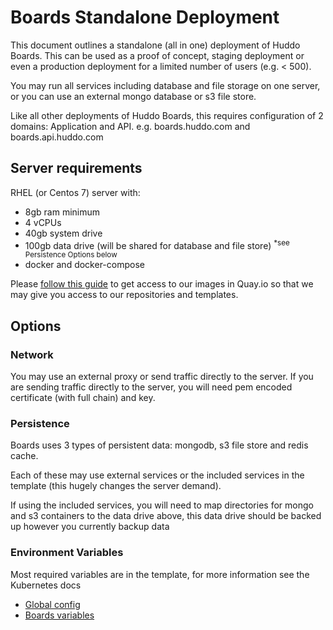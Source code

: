 # Boards Standalone Deployment

This document outlines a standalone (all in one) deployment of Huddo Boards. This can be used as a proof of concept, staging deployment or even a production deployment for a limited number of users (e.g. &lt; 500).

You may run all services including database and file storage on one server, or you can use an external mongo database or s3 file store.

Like all other deployments of Huddo Boards, this requires configuration of 2 domains: Application and API. e.g. boards.huddo.com and boards.api.huddo.com

## Server requirements

RHEL (or Centos 7) server with:

- 8gb ram minimum
- 4 vCPUs
- 40gb system drive
- 100gb data drive (will be shared for database and file store) <sup>*see Persistence Options below</sup>
- docker and docker-compose

Please [follow this guide](/boards/images/) to get access to our images in Quay.io so that we may give you access to our repositories and templates.

## Options

### Network

You may use an external proxy or send traffic directly to the server. If you are sending traffic directly to the server, you will need pem encoded certificate (with full chain) and key.

### Persistence

Boards uses 3 types of persistent data: mongodb, s3 file store and redis cache.

Each of these may use external services or the included services in the template (this hugely changes the server demand).

If using the included services, you will need to map directories for mongo and s3 containers to the data drive above, this data drive should be backed up however you currently backup data

### Environment Variables

Most required variables are in the template, for more information see the Kubernetes docs 

 - [Global config](/boards/kubernetes/#update-config-file)
 - [Boards variables](/boards/env/common/)
